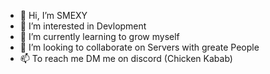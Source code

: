 - 👋 Hi, I’m SMEXY
- 👀 I’m interested in Devlopment
- 🌱 I’m currently learning to grow myself
- 💞️ I’m looking to collaborate on Servers with greate People
- 📫 To reach me DM me on discord (Chicken Kabab)
